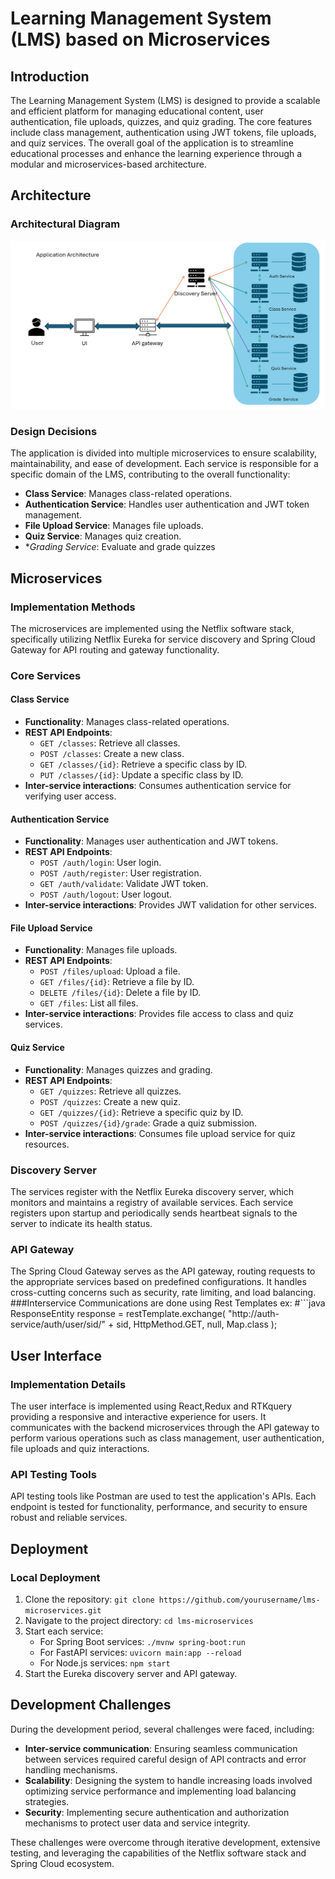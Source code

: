 # Learning Management System (LMS) based on Microservices

## Introduction
The Learning Management System (LMS) is designed to provide a scalable and efficient platform for managing educational content, user authentication, file uploads, quizzes, and quiz grading. The core features include class management, authentication using JWT tokens, file uploads, and quiz services. The overall goal of the application is to streamline educational processes and enhance the learning experience through a modular and microservices-based architecture.

## Architecture

### Architectural Diagram
![Architecture Diagram](architectural_diagram.png)

### Design Decisions
The application is divided into multiple microservices to ensure scalability, maintainability, and ease of development. Each service is responsible for a specific domain of the LMS, contributing to the overall functionality:
- **Class Service**: Manages class-related operations.
- **Authentication Service**: Handles user authentication and JWT token management.
- **File Upload Service**: Manages file uploads.
- **Quiz Service**: Manages quiz creation.
- **Grading Service*: Evaluate and grade quizzes

## Microservices

### Implementation Methods
The microservices are implemented using the Netflix software stack, specifically utilizing Netflix Eureka for service discovery and Spring Cloud Gateway for API routing and gateway functionality.

### Core Services

#### Class Service
- **Functionality**: Manages class-related operations.
- **REST API Endpoints**:
  - `GET /classes`: Retrieve all classes.
  - `POST /classes`: Create a new class.
  - `GET /classes/{id}`: Retrieve a specific class by ID.
  - `PUT /classes/{id}`: Update a specific class by ID.
- **Inter-service interactions**: Consumes authentication service for verifying user access.

#### Authentication Service
- **Functionality**: Manages user authentication and JWT tokens.
- **REST API Endpoints**:
  - `POST /auth/login`: User login.
  - `POST /auth/register`: User registration.
  - `GET /auth/validate`: Validate JWT token.
  - `POST /auth/logout`: User logout.
- **Inter-service interactions**: Provides JWT validation for other services.

#### File Upload Service
- **Functionality**: Manages file uploads.
- **REST API Endpoints**:
  - `POST /files/upload`: Upload a file.
  - `GET /files/{id}`: Retrieve a file by ID.
  - `DELETE /files/{id}`: Delete a file by ID.
  - `GET /files`: List all files.
- **Inter-service interactions**: Provides file access to class and quiz services.

#### Quiz Service
- **Functionality**: Manages quizzes and grading.
- **REST API Endpoints**:
  - `GET /quizzes`: Retrieve all quizzes.
  - `POST /quizzes`: Create a new quiz.
  - `GET /quizzes/{id}`: Retrieve a specific quiz by ID.
  - `POST /quizzes/{id}/grade`: Grade a quiz submission.
- **Inter-service interactions**: Consumes file upload service for quiz resources.

### Discovery Server
The services register with the Netflix Eureka discovery server, which monitors and maintains a registry of available services. Each service registers upon startup and periodically sends heartbeat signals to the server to indicate its health status.

### API Gateway
The Spring Cloud Gateway serves as the API gateway, routing requests to the appropriate services based on predefined configurations. It handles cross-cutting concerns such as security, rate limiting, and load balancing.
###Interservice Communications are done using Rest Templates ex:
#```java
ResponseEntity<Map> response = restTemplate.exchange(
    "http://auth-service/auth/user/sid/" + sid, 
    HttpMethod.GET, 
    null, 
    Map.class
);
## User Interface

### Implementation Details
The user interface is implemented using React,Redux and RTKquery providing a responsive and interactive experience for users. It communicates with the backend microservices through the API gateway to perform various operations such as class management, user authentication, file uploads and quiz interactions.

### API Testing Tools
API testing tools like Postman are used to test the application's APIs. Each endpoint is tested for functionality, performance, and security to ensure robust and reliable services.

## Deployment

### Local Deployment
1. Clone the repository: `git clone https://github.com/yourusername/lms-microservices.git`
2. Navigate to the project directory: `cd lms-microservices`
3. Start each service:
   - For Spring Boot services: `./mvnw spring-boot:run`
   - For FastAPI services: `uvicorn main:app --reload`
   - For Node.js services: `npm start`
4. Start the Eureka discovery server and API gateway.

## Development Challenges
During the development period, several challenges were faced, including:
- **Inter-service communication**: Ensuring seamless communication between services required careful design of API contracts and error handling mechanisms.
- **Scalability**: Designing the system to handle increasing loads involved optimizing service performance and implementing load balancing strategies.
- **Security**: Implementing secure authentication and authorization mechanisms to protect user data and service integrity.

These challenges were overcome through iterative development, extensive testing, and leveraging the capabilities of the Netflix software stack and Spring Cloud ecosystem.

